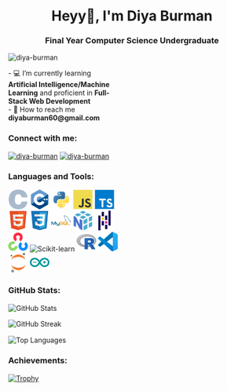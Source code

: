 <h1 align="center">Heyy👋, I'm Diya Burman</h1>
<h3 align="center">Final Year Computer Science Undergraduate</h3>

<p align="left"> 
    <img src="https://komarev.com/ghpvc/?username=diya-burman&label=Profile%20views&color=0e75b6&style=plastic" alt="diya-burman" /> 
</p>

<div align="left"><!-- Left Side Content -->
  <div style="display: inline-block; width: 45%; text-align: left;">
    - 💻 I’m currently learning <b>Artificial Intelligence/Machine Learning</b> and proficient in <b>Full-Stack Web Development</b> <br>
    - 📧 How to reach me <b>diyaburman60@gmail.com</b>

<h3 align="left">Connect with me:</h3>
<p align="left">
    <a href="https://www.linkedin.com/in/diya-burman-13981b262/" target="blank"><img align="center" src="https://raw.githubusercontent.com/rahuldkjain/github-profile-readme-generator/master/src/images/icons/Social/linked-in-alt.svg" alt="diya-burman" height="30" width="40" /></a>
    <a href="https://leetcode.com/u/diya2023/" target="blank"><img align="center" src="https://raw.githubusercontent.com/rahuldkjain/github-profile-readme-generator/master/src/images/icons/Social/leet-code.svg" alt="diya-burman" height="30" width="40" /></a>
</p>

<h3 align="left">Languages and Tools:</h3>
<p align="left">
    <img src="https://raw.githubusercontent.com/devicons/devicon/master/icons/c/c-original.svg" alt="C" width="40" height="40"/>
    <img src="https://raw.githubusercontent.com/devicons/devicon/master/icons/cplusplus/cplusplus-original.svg" alt="C++" width="40" height="40"/>
    <img src="https://raw.githubusercontent.com/devicons/devicon/master/icons/python/python-original.svg" alt="Python" width="40" height="40"/>
    <img src="https://raw.githubusercontent.com/devicons/devicon/master/icons/javascript/javascript-original.svg" alt="JavaScript" width="40" height="40"/>
    <img src="https://raw.githubusercontent.com/devicons/devicon/master/icons/typescript/typescript-original.svg" alt="TypeScript" width="40" height="40"/>
    <img src="https://raw.githubusercontent.com/devicons/devicon/master/icons/html5/html5-original.svg" alt="HTML5" width="40" height="40"/>
    <img src="https://raw.githubusercontent.com/devicons/devicon/master/icons/css3/css3-original.svg" alt="CSS3" width="40" height="40"/>
    <img src="https://raw.githubusercontent.com/devicons/devicon/master/icons/mysql/mysql-original-wordmark.svg" alt="SQL" width="40" height="40"/>
    <img src="https://raw.githubusercontent.com/devicons/devicon/master/icons/numpy/numpy-original.svg" alt="NumPy" width="40" height="40"/>
    <img src="https://raw.githubusercontent.com/devicons/devicon/master/icons/pandas/pandas-original.svg" alt="Pandas" width="40" height="40"/>
    <img src="https://raw.githubusercontent.com/devicons/devicon/master/icons/opencv/opencv-original.svg" alt="OpenCV" width="40" height="40"/>
    <img src="https://upload.wikimedia.org/wikipedia/commons/0/05/Scikit_learn_logo_small.svg" alt="Scikit-learn" width="40" height="40"/>
    <img src="https://raw.githubusercontent.com/devicons/devicon/master/icons/r/r-original.svg" alt="R" width="40" height="40"/>
    <img src="https://raw.githubusercontent.com/devicons/devicon/master/icons/vscode/vscode-original.svg" alt="Visual Studio Code" width="40" height="40"/>
    <img src="https://raw.githubusercontent.com/devicons/devicon/master/icons/jupyter/jupyter-original.svg" alt="Jupyter Notebook" width="40" height="40"/>
    <img src="https://raw.githubusercontent.com/devicons/devicon/master/icons/arduino/arduino-original.svg" alt="Arduino" width="40" height="40"/>
</p>

<h3 align="left">GitHub Stats:</h3>
<p align="left">
    <img align="center" src="https://github-readme-stats.vercel.app/api?username=diya-burman&show_icons=true&theme=highcontrast&title_color=ffffff&text_color=ffffff&cache_seconds=1800&locale=en" alt="GitHub Stats" />
</p>

<p align="left">
    <img align="center" src="https://github-readme-streak-stats.herokuapp.com/?user=diya-burman&theme=highcontrast" alt="GitHub Streak" />
</p>

<p align="left">
    <img align="center" src="https://github-readme-stats.vercel.app/api/top-langs?username=diya-burman&show_icons=true&theme=highcontrast&title_color=ffffff&text_color=ffffff&cache_seconds=1800&locale=en&layout=compact" alt="Top Languages" />
</p>

<h3 align="left">Achievements:</h3>
<p align="left">
    <a href="https://github.com/ryo-ma/github-profile-trophy"><img align="center" src="https://github-profile-trophy.vercel.app/?username=diya-burman&theme=onestar" alt="Trophy" /></a>
</p>
